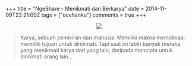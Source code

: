 +++
title = "NgeShare - Menikmati dan Berkarya"
date = 2014-11-09T22:21:00Z
tags = ["ocehanku"]
comments = true
+++

<center><img border="0" data-original-height="600" data-original-width="1200" src="https://2.bp.blogspot.com/-UbKEpRzo6d8/XDVDsd9f59I/AAAAAAAASzA/cTssUBEwA0sl5l0zNw_KGWEQ_reuCMpYwCLcBGAs/s1600/quote.png" /></center><blockquote class="tr_bq">Karya, sebuah pemikiran dari manusia. Memiliki makna memotivasi, memiliki tujuan untuk dinikmati. Tapi saat ini lebih banyak mereka yang menikmati karya dari yang lain, daripada mencipta untuk dinikmati orang lain...</blockquote>
